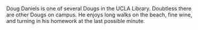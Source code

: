 Doug Daniels is one of several Dougs in the UCLA Library.
Doubtless there are other Dougs on campus.
He enjoys long walks on the beach, fine wine, and turning in his homework at the last possible minute.